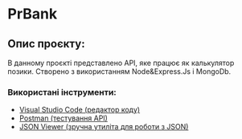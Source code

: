 # PrBank
## Опис проєкту:
В данному проєкті представлено АРІ, яке працює як калькулятор позики. Створено з використанням Node&Express.Js і MongoDb.

### Використані інструменти:
- [Visual Studio Code (редактор коду)](https://code.visualstudio.com)
- [Postman (тестування API)](https://www.postman.com)
- [JSON Viewer (зручна утиліта для роботи з JSON)](https://chrome.google.com/webstore/detail/json-viewer/gbmdgpbipfallnflgajpaliibnhdgobh?hl=ru)
